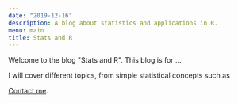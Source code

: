 ```yaml
---
date: "2019-12-16"
description: A blog about statistics and applications in R.
menu: main
title: Stats and R
---
```


Welcome to the blog "Stats and R". This blog is for ...

I will cover different topics, from simple statistical concepts such as

[Contact me]("/contact/").
